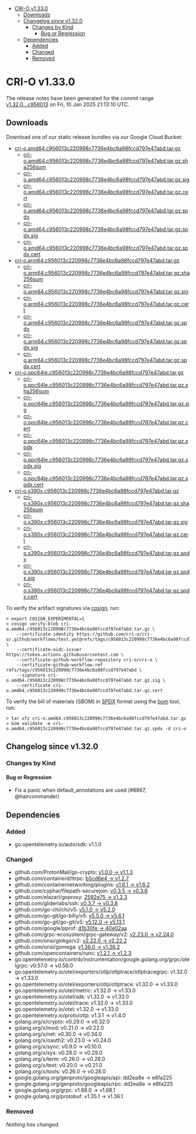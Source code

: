 - [CRI-O v1.33.0](#cri-o-v1330)
  - [Downloads](#downloads)
  - [Changelog since v1.32.0](#changelog-since-v1320)
    - [Changes by Kind](#changes-by-kind)
      - [Bug or Regression](#bug-or-regression)
  - [Dependencies](#dependencies)
    - [Added](#added)
    - [Changed](#changed)
    - [Removed](#removed)

# CRI-O v1.33.0

The release notes have been generated for the commit range
[v1.32.0...c956013](https://github.com/cri-o/cri-o/compare/v1.32.0...v1.33.0) on Fri, 10 Jan 2025 21:13:10 UTC.

## Downloads

Download one of our static release bundles via our Google Cloud Bucket:

- [cri-o.amd64.c956013c220998c7736e4bc6a98fccd797e47abd.tar.gz](https://storage.googleapis.com/cri-o/artifacts/cri-o.amd64.c956013c220998c7736e4bc6a98fccd797e47abd.tar.gz)
  - [cri-o.amd64.c956013c220998c7736e4bc6a98fccd797e47abd.tar.gz.sha256sum](https://storage.googleapis.com/cri-o/artifacts/cri-o.amd64.c956013c220998c7736e4bc6a98fccd797e47abd.tar.gz.sha256sum)
  - [cri-o.amd64.c956013c220998c7736e4bc6a98fccd797e47abd.tar.gz.sig](https://storage.googleapis.com/cri-o/artifacts/cri-o.amd64.c956013c220998c7736e4bc6a98fccd797e47abd.tar.gz.sig)
  - [cri-o.amd64.c956013c220998c7736e4bc6a98fccd797e47abd.tar.gz.cert](https://storage.googleapis.com/cri-o/artifacts/cri-o.amd64.c956013c220998c7736e4bc6a98fccd797e47abd.tar.gz.cert)
  - [cri-o.amd64.c956013c220998c7736e4bc6a98fccd797e47abd.tar.gz.spdx](https://storage.googleapis.com/cri-o/artifacts/cri-o.amd64.c956013c220998c7736e4bc6a98fccd797e47abd.tar.gz.spdx)
  - [cri-o.amd64.c956013c220998c7736e4bc6a98fccd797e47abd.tar.gz.spdx.sig](https://storage.googleapis.com/cri-o/artifacts/cri-o.amd64.c956013c220998c7736e4bc6a98fccd797e47abd.tar.gz.spdx.sig)
  - [cri-o.amd64.c956013c220998c7736e4bc6a98fccd797e47abd.tar.gz.spdx.cert](https://storage.googleapis.com/cri-o/artifacts/cri-o.amd64.c956013c220998c7736e4bc6a98fccd797e47abd.tar.gz.spdx.cert)
- [cri-o.arm64.c956013c220998c7736e4bc6a98fccd797e47abd.tar.gz](https://storage.googleapis.com/cri-o/artifacts/cri-o.arm64.c956013c220998c7736e4bc6a98fccd797e47abd.tar.gz)
  - [cri-o.arm64.c956013c220998c7736e4bc6a98fccd797e47abd.tar.gz.sha256sum](https://storage.googleapis.com/cri-o/artifacts/cri-o.arm64.c956013c220998c7736e4bc6a98fccd797e47abd.tar.gz.sha256sum)
  - [cri-o.arm64.c956013c220998c7736e4bc6a98fccd797e47abd.tar.gz.sig](https://storage.googleapis.com/cri-o/artifacts/cri-o.arm64.c956013c220998c7736e4bc6a98fccd797e47abd.tar.gz.sig)
  - [cri-o.arm64.c956013c220998c7736e4bc6a98fccd797e47abd.tar.gz.cert](https://storage.googleapis.com/cri-o/artifacts/cri-o.arm64.c956013c220998c7736e4bc6a98fccd797e47abd.tar.gz.cert)
  - [cri-o.arm64.c956013c220998c7736e4bc6a98fccd797e47abd.tar.gz.spdx](https://storage.googleapis.com/cri-o/artifacts/cri-o.arm64.c956013c220998c7736e4bc6a98fccd797e47abd.tar.gz.spdx)
  - [cri-o.arm64.c956013c220998c7736e4bc6a98fccd797e47abd.tar.gz.spdx.sig](https://storage.googleapis.com/cri-o/artifacts/cri-o.arm64.c956013c220998c7736e4bc6a98fccd797e47abd.tar.gz.spdx.sig)
  - [cri-o.arm64.c956013c220998c7736e4bc6a98fccd797e47abd.tar.gz.spdx.cert](https://storage.googleapis.com/cri-o/artifacts/cri-o.arm64.c956013c220998c7736e4bc6a98fccd797e47abd.tar.gz.spdx.cert)
- [cri-o.ppc64le.c956013c220998c7736e4bc6a98fccd797e47abd.tar.gz](https://storage.googleapis.com/cri-o/artifacts/cri-o.ppc64le.c956013c220998c7736e4bc6a98fccd797e47abd.tar.gz)
  - [cri-o.ppc64le.c956013c220998c7736e4bc6a98fccd797e47abd.tar.gz.sha256sum](https://storage.googleapis.com/cri-o/artifacts/cri-o.ppc64le.c956013c220998c7736e4bc6a98fccd797e47abd.tar.gz.sha256sum)
  - [cri-o.ppc64le.c956013c220998c7736e4bc6a98fccd797e47abd.tar.gz.sig](https://storage.googleapis.com/cri-o/artifacts/cri-o.ppc64le.c956013c220998c7736e4bc6a98fccd797e47abd.tar.gz.sig)
  - [cri-o.ppc64le.c956013c220998c7736e4bc6a98fccd797e47abd.tar.gz.cert](https://storage.googleapis.com/cri-o/artifacts/cri-o.ppc64le.c956013c220998c7736e4bc6a98fccd797e47abd.tar.gz.cert)
  - [cri-o.ppc64le.c956013c220998c7736e4bc6a98fccd797e47abd.tar.gz.spdx](https://storage.googleapis.com/cri-o/artifacts/cri-o.ppc64le.c956013c220998c7736e4bc6a98fccd797e47abd.tar.gz.spdx)
  - [cri-o.ppc64le.c956013c220998c7736e4bc6a98fccd797e47abd.tar.gz.spdx.sig](https://storage.googleapis.com/cri-o/artifacts/cri-o.ppc64le.c956013c220998c7736e4bc6a98fccd797e47abd.tar.gz.spdx.sig)
  - [cri-o.ppc64le.c956013c220998c7736e4bc6a98fccd797e47abd.tar.gz.spdx.cert](https://storage.googleapis.com/cri-o/artifacts/cri-o.ppc64le.c956013c220998c7736e4bc6a98fccd797e47abd.tar.gz.spdx.cert)
- [cri-o.s390x.c956013c220998c7736e4bc6a98fccd797e47abd.tar.gz](https://storage.googleapis.com/cri-o/artifacts/cri-o.s390x.c956013c220998c7736e4bc6a98fccd797e47abd.tar.gz)
  - [cri-o.s390x.c956013c220998c7736e4bc6a98fccd797e47abd.tar.gz.sha256sum](https://storage.googleapis.com/cri-o/artifacts/cri-o.s390x.c956013c220998c7736e4bc6a98fccd797e47abd.tar.gz.sha256sum)
  - [cri-o.s390x.c956013c220998c7736e4bc6a98fccd797e47abd.tar.gz.sig](https://storage.googleapis.com/cri-o/artifacts/cri-o.s390x.c956013c220998c7736e4bc6a98fccd797e47abd.tar.gz.sig)
  - [cri-o.s390x.c956013c220998c7736e4bc6a98fccd797e47abd.tar.gz.cert](https://storage.googleapis.com/cri-o/artifacts/cri-o.s390x.c956013c220998c7736e4bc6a98fccd797e47abd.tar.gz.cert)
  - [cri-o.s390x.c956013c220998c7736e4bc6a98fccd797e47abd.tar.gz.spdx](https://storage.googleapis.com/cri-o/artifacts/cri-o.s390x.c956013c220998c7736e4bc6a98fccd797e47abd.tar.gz.spdx)
  - [cri-o.s390x.c956013c220998c7736e4bc6a98fccd797e47abd.tar.gz.spdx.sig](https://storage.googleapis.com/cri-o/artifacts/cri-o.s390x.c956013c220998c7736e4bc6a98fccd797e47abd.tar.gz.spdx.sig)
  - [cri-o.s390x.c956013c220998c7736e4bc6a98fccd797e47abd.tar.gz.spdx.cert](https://storage.googleapis.com/cri-o/artifacts/cri-o.s390x.c956013c220998c7736e4bc6a98fccd797e47abd.tar.gz.spdx.cert)

To verify the artifact signatures via [cosign](https://github.com/sigstore/cosign), run:

```console
> export COSIGN_EXPERIMENTAL=1
> cosign verify-blob cri-o.amd64.c956013c220998c7736e4bc6a98fccd797e47abd.tar.gz \
    --certificate-identity https://github.com/cri-o/cri-o/.github/workflows/test.yml@refs/tags/c956013c220998c7736e4bc6a98fccd797e47abd \
    --certificate-oidc-issuer https://token.actions.githubusercontent.com \
    --certificate-github-workflow-repository cri-o/cri-o \
    --certificate-github-workflow-ref refs/tags/c956013c220998c7736e4bc6a98fccd797e47abd \
    --signature cri-o.amd64.c956013c220998c7736e4bc6a98fccd797e47abd.tar.gz.sig \
    --certificate cri-o.amd64.c956013c220998c7736e4bc6a98fccd797e47abd.tar.gz.cert
```

To verify the bill of materials (SBOM) in [SPDX](https://spdx.org) format using the [bom](https://sigs.k8s.io/bom) tool, run:

```console
> tar xfz cri-o.amd64.c956013c220998c7736e4bc6a98fccd797e47abd.tar.gz
> bom validate -e cri-o.amd64.c956013c220998c7736e4bc6a98fccd797e47abd.tar.gz.spdx -d cri-o
```

## Changelog since v1.32.0

### Changes by Kind

#### Bug or Regression
 - Fix a panic when default_annotations are used (#8867, @haircommander)

## Dependencies

### Added
- go.opentelemetry.io/auto/sdk: v1.1.0

### Changed
- github.com/ProtonMail/go-crypto: [v1.0.0 → v1.1.3](https://github.com/ProtonMail/go-crypto/compare/v1.0.0...v1.1.3)
- github.com/containerd/ttrpc: [b5cd6e4 → v1.2.7](https://github.com/containerd/ttrpc/compare/b5cd6e4...v1.2.7)
- github.com/containernetworking/plugins: [v1.6.1 → v1.6.2](https://github.com/containernetworking/plugins/compare/v1.6.1...v1.6.2)
- github.com/cyphar/filepath-securejoin: [v0.3.5 → v0.3.6](https://github.com/cyphar/filepath-securejoin/compare/v0.3.5...v0.3.6)
- github.com/elazarl/goproxy: [2592e75 → v1.2.3](https://github.com/elazarl/goproxy/compare/2592e75...v1.2.3)
- github.com/gliderlabs/ssh: [v0.3.7 → v0.3.8](https://github.com/gliderlabs/ssh/compare/v0.3.7...v0.3.8)
- github.com/go-chi/chi/v5: [v5.1.0 → v5.2.0](https://github.com/go-chi/chi/compare/v5.1.0...v5.2.0)
- github.com/go-git/go-billy/v5: [v5.5.0 → v5.6.1](https://github.com/go-git/go-billy/compare/v5.5.0...v5.6.1)
- github.com/go-git/go-git/v5: [v5.12.0 → v5.13.1](https://github.com/go-git/go-git/compare/v5.12.0...v5.13.1)
- github.com/google/pprof: [d1b30fe → 40e02aa](https://github.com/google/pprof/compare/d1b30fe...40e02aa)
- github.com/grpc-ecosystem/grpc-gateway/v2: [v2.23.0 → v2.24.0](https://github.com/grpc-ecosystem/grpc-gateway/compare/v2.23.0...v2.24.0)
- github.com/onsi/ginkgo/v2: [v2.22.0 → v2.22.2](https://github.com/onsi/ginkgo/compare/v2.22.0...v2.22.2)
- github.com/onsi/gomega: [v1.36.0 → v1.36.2](https://github.com/onsi/gomega/compare/v1.36.0...v1.36.2)
- github.com/opencontainers/runc: [v1.2.1 → v1.2.3](https://github.com/opencontainers/runc/compare/v1.2.1...v1.2.3)
- go.opentelemetry.io/contrib/instrumentation/google.golang.org/grpc/otelgrpc: v0.57.0 → v0.58.0
- go.opentelemetry.io/otel/exporters/otlp/otlptrace/otlptracegrpc: v1.32.0 → v1.33.0
- go.opentelemetry.io/otel/exporters/otlp/otlptrace: v1.32.0 → v1.33.0
- go.opentelemetry.io/otel/metric: v1.32.0 → v1.33.0
- go.opentelemetry.io/otel/sdk: v1.32.0 → v1.33.0
- go.opentelemetry.io/otel/trace: v1.32.0 → v1.33.0
- go.opentelemetry.io/otel: v1.32.0 → v1.33.0
- go.opentelemetry.io/proto/otlp: v1.3.1 → v1.4.0
- golang.org/x/crypto: v0.29.0 → v0.32.0
- golang.org/x/mod: v0.21.0 → v0.22.0
- golang.org/x/net: v0.30.0 → v0.34.0
- golang.org/x/oauth2: v0.23.0 → v0.24.0
- golang.org/x/sync: v0.9.0 → v0.10.0
- golang.org/x/sys: v0.28.0 → v0.29.0
- golang.org/x/term: v0.26.0 → v0.28.0
- golang.org/x/text: v0.20.0 → v0.21.0
- golang.org/x/tools: v0.26.0 → v0.28.0
- google.golang.org/genproto/googleapis/api: dd2ea8e → e6fa225
- google.golang.org/genproto/googleapis/rpc: dd2ea8e → e6fa225
- google.golang.org/grpc: v1.68.0 → v1.68.1
- google.golang.org/protobuf: v1.35.1 → v1.36.1

### Removed
_Nothing has changed._
